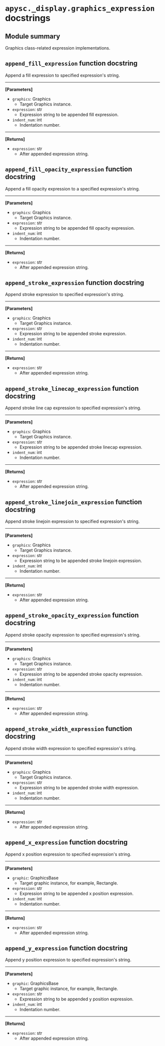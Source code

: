 # `apysc._display.graphics_expression` docstrings

## Module summary

Graphics class-related expression implementations.

## `append_fill_expression` function docstring

Append a fill expression to specified expression's string.<hr>

**[Parameters]**

- `graphics`: Graphics
  - Target Graphics instance.
- `expression`: str
  - Expression string to be appended fill expression.
- `indent_num`: int
  - Indentation number.

<hr>

**[Returns]**

- `expression`: str
  - After appended expression string.

## `append_fill_opacity_expression` function docstring

Append a fill opacity expression to a specified expression's string.<hr>

**[Parameters]**

- `graphics`: Graphics
  - Target Graphics instance.
- `expression`: str
  - Expression string to be appended fill opacity expression.
- `indent_num`: int
  - Indentation number.

<hr>

**[Returns]**

- `expression`: str
  - After appended expression string.

## `append_stroke_expression` function docstring

Append stroke expression to specified expression's string.<hr>

**[Parameters]**

- `graphics`: Graphics
  - Target Graphics instance.
- `expression`: str
  - Expression string to be appended stroke expression.
- `indent_num`: int
  - Indentation number.

<hr>

**[Returns]**

- `expression`: str
  - After appended expression string.

## `append_stroke_linecap_expression` function docstring

Append stroke line cap expression to specified expression's string.<hr>

**[Parameters]**

- `graphics`: Graphics
  - Target Graphics instance.
- `expression`: str
  - Expression string to be appended stroke linecap expression.
- `indent_num`: int
  - Indentation number.

<hr>

**[Returns]**

- `expression`: str
  - After appended expression string.

## `append_stroke_linejoin_expression` function docstring

Append stroke linejoin expression to specified expression's string.<hr>

**[Parameters]**

- `graphics`: Graphics
  - Target Graphics instance.
- `expression`: str
  - Expression string to be appended stroke linejoin expression.
- `indent_num`: int
  - Indentation number.

<hr>

**[Returns]**

- `expression`: str
  - After appended expression string.

## `append_stroke_opacity_expression` function docstring

Append stroke opacity expression to specified expression's string.<hr>

**[Parameters]**

- `graphics`: Graphics
  - Target Graphics instance.
- `expression`: str
  - Expression string to be appended stroke opacity expression.
- `indent_num`: int
  - Indentation number.

<hr>

**[Returns]**

- `expression`: str
  - After appended expression string.

## `append_stroke_width_expression` function docstring

Append stroke width expression to specified expression's string.<hr>

**[Parameters]**

- `graphics`: Graphics
  - Target Graphics instance.
- `expression`: str
  - Expression string to be appended stroke width expression.
- `indent_num`: int
  - Indentation number.

<hr>

**[Returns]**

- `expression`: str
  - After appended expression string.

## `append_x_expression` function docstring

Append x position expression to specified expression's string.<hr>

**[Parameters]**

- `graphic`: GraphicsBase
  - Target graphic instance, for example, Rectangle.
- `expression`: str
  - Expression string to be appended x position expression.
- `indent_num`: int
  - Indentation number.

<hr>

**[Returns]**

- `expression`: str
  - After appended expression string.

## `append_y_expression` function docstring

Append y position expression to specified expression's string.<hr>

**[Parameters]**

- `graphic`: GraphicsBase
  - Target graphic instance, for example, Rectangle.
- `expression`: str
  - Expression string to be appended y position expression.
- `indent_num`: int
  - Indentation number.

<hr>

**[Returns]**

- `expression`: str
  - After appended expression string.